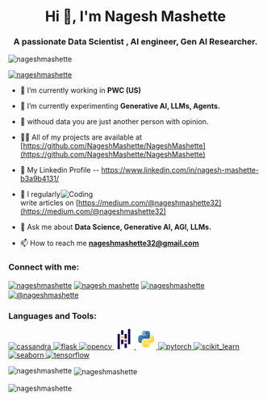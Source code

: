 <h1 align="center">Hi 👋, I'm Nagesh Mashette</h1>
<h3 align="center">A passionate Data Scientist , AI engineer, Gen AI Researcher.</h3>


<p align="left"> <img src="https://komarev.com/ghpvc/?username=nageshmashette&label=Profile%20views&color=0e75b6&style=flat" alt="nageshmashette" /> </p>

<p align="left"> <a href="https://github.com/ryo-ma/github-profile-trophy"><img src="https://github-profile-trophy.vercel.app/?username=nageshmashette" alt="nageshmashette" /></a> </p>

- 🔭 I’m currently working in **PWC (US)**

- 🌱 I’m currently experimenting **Generative AI, LLMs, Agents.**

- 👨 withoud data you are just another person with opinion.

- 👨‍💻 All of my projects are available at [https://github.com/NageshMashette/NageshMashette](https://github.com/NageshMashette/NageshMashette)

- 📝 My Linkedin Profile -- https://www.linkedin.com/in/nagesh-mashette-b3a9b4131/

<img align="right" alt="Coding" width="400" src="https://miro.medium.com/max/1400/0*H4cHks1eEdrW7Zlz.gif">


- 📝 I regularly write articles on [https://medium.com/@nageshmashette32](https://medium.com/@nageshmashette32)

- 💬 Ask me about **Data Science, Generative AI, AGI, LLMs.**

- 📫 How to reach me **nageshmashette32@gmail.com**

<h3 align="left">Connect with me:</h3>
<p align="left">
<a href="https://twitter.com/nageshmashette" target="blank"><img align="center" src="https://raw.githubusercontent.com/rahuldkjain/github-profile-readme-generator/master/src/images/icons/Social/twitter.svg" alt="nageshmashette" height="30" width="40" /></a>
<a href="https://www.linkedin.com/in/nagesh-mashette-b3a9b4131/" target="blank"><img align="center" src="https://raw.githubusercontent.com/rahuldkjain/github-profile-readme-generator/master/src/images/icons/Social/linked-in-alt.svg" alt="nagesh mashette" height="30" width="40" /></a>
<a href="https://kaggle.com/nageshmashette" target="blank"><img align="center" src="https://raw.githubusercontent.com/rahuldkjain/github-profile-readme-generator/master/src/images/icons/Social/kaggle.svg" alt="nageshmashette" height="30" width="40" /></a>
<a href="https://medium.com/@nageshmashette32" target="blank"><img align="center" src="https://raw.githubusercontent.com/rahuldkjain/github-profile-readme-generator/master/src/images/icons/Social/medium.svg" alt="@nageshmashette" height="30" width="40" /></a>
</p>

<h3 align="left">Languages and Tools:</h3>
<p align="left"> <a href="https://azure.microsoft.com/en-in/" target="_blank" rel="noreferrer"> <img  src="https://www.vectorlogo.zone/logos/apache_cassandra/apache_cassandra-icon.svg" alt="cassandra" width="40" height="40"/> </a> <a href="https://flask.palletsprojects.com/" target="_blank" rel="noreferrer"> <img src="https://www.vectorlogo.zone/logos/pocoo_flask/pocoo_flask-icon.svg" alt="flask" width="40" height="40"/> </a> <a href="https://git-scm.com/" target="_blank" rel="noreferrer"> <img src="https://www.vectorlogo.zone/logos/opencv/opencv-icon.svg" alt="opencv" width="40" height="40"/> </a> <a href="https://pandas.pydata.org/" target="_blank" rel="noreferrer"> <img src="https://raw.githubusercontent.com/devicons/devicon/2ae2a900d2f041da66e950e4d48052658d850630/icons/pandas/pandas-original.svg" alt="pandas" width="40" height="40"/> </a> <a href="https://www.python.org" target="_blank" rel="noreferrer"> <img src="https://raw.githubusercontent.com/devicons/devicon/master/icons/python/python-original.svg" alt="python" width="40" height="40"/> </a> <a href="https://pytorch.org/" target="_blank" rel="noreferrer"> <img src="https://www.vectorlogo.zone/logos/pytorch/pytorch-icon.svg" alt="pytorch" width="40" height="40"/> </a> <a href="https://scikit-learn.org/" target="_blank" rel="noreferrer"> <img src="https://upload.wikimedia.org/wikipedia/commons/0/05/Scikit_learn_logo_small.svg" alt="scikit_learn" width="40" height="40"/> </a> <a href="https://seaborn.pydata.org/" target="_blank" rel="noreferrer"> <img src="https://seaborn.pydata.org/_images/logo-mark-lightbg.svg" alt="seaborn" width="40" height="40"/> </a> <a href="https://www.tensorflow.org" target="_blank" rel="noreferrer"> <img src="https://www.vectorlogo.zone/logos/tensorflow/tensorflow-icon.svg" alt="tensorflow" width="40" height="40"/> </a> </p>

<p><img align="left" src="https://github-readme-stats.vercel.app/api/top-langs?username=nageshmashette&show_icons=true&locale=en&layout=compact" alt="nageshmashette" /></p>

<p>&nbsp;<img align="center" src="https://github-readme-stats.vercel.app/api?username=nageshmashette&show_icons=true&locale=en" alt="nageshmashette" /></p>

<p><img align="center" src="https://github-readme-streak-stats.herokuapp.com/?user=nageshmashette&" alt="nageshmashette" /></p>
